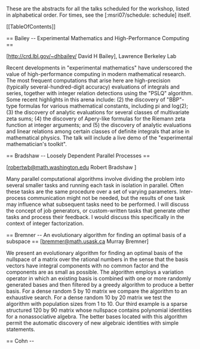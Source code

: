 These are the abstracts for all the talks scheduled for the workshop, listed in 
alphabetical order.  For times, see the [:msri07/schedule: schedule] itself.

[[TableOfContents]]

== Bailey -- Experimental Mathematics and High-Performance Computing ==
 
[http://crd.lbl.gov/~dhbailey/ David H Bailey], Lawrence Berkeley Lab
 
Recent developments in "experimental mathematics" have underscored the value of
high-performance computing in modern mathematical research.  The most frequent
computations that arise here are high-precision (typically
several-hundred-digit accuracy) evaluations of integrals and series, together
with integer relation detections using the "PSLQ" algorithm.  Some recent
highlights in this arena include: (2) the discovery of "BBP"-type formulas for
various mathematical constants, including pi and log(2); (3) the discovery of
analytic evaluations for several classes of multivariate zeta sums; (4) the
discovery of Apery-like formulas for the Riemann zeta function at integer
arguments; and (5) the discovery of analytic evaluations and linear relations
among certain classes of definite integrals that arise in mathematical physics.
The talk will include a live demo of the "experimental mathematician's
toolkit".

== Bradshaw -- Loosely Dependent Parallel Processes ==

[robertwb@math.washington.edu Robert Bradshaw ]

Many parallel computational algorithms involve dividing the problem into
several smaller tasks and running each task in isolation in parallel.  Often
these tasks are the same procedure over a set of varying parameters.
Inter-process communication might not be needed, but the results of one task
may influence what subsequent tasks need to be performed. I will discuss the
concept of job generators, or custom-written tasks that generate other tasks
and process their feedback. I would discuss this specifically in the context of
integer factorization.

== Bremner -- An evolutionary algorithm for finding an optimal basis of a subspace ==
[bremmer@math.usask.ca Murray Bremner]

We present an evolutionary algorithm for finding an optimal basis of the
nullspace of a matrix over the rational numbers in the sense that the basis
vectors have integral components with no common factor and the components are
as small as possible. The algorithm employs a variation operator in which an
existing basis is combined with one or more randomly generated bases and then
filtered by a greedy algorithm to produce a better basis. For a dense random 5
by 10 matrix we compare the algorithm to an exhaustive search.  For a dense
random 10 by 20 matrix we test the algorithm with population sizes from 1
to 10. Our third example is a sparse structured 120 by 90 matrix whose
nullspace contains polynomial identities for a nonassociative algebra. The
better bases located with this algorithm permit the automatic discovery of new
algebraic identities with simple statements.

== Cohn -- <TITLE> ==
[http://research.microsoft.com/~cohn/ Henry Cohn (Microsoft Research)]

== Cooperman -- Disk-Based Parallel Computing: A New Paradigm ==
[http://www.ccs.neu.edu/home/gene/ Gene Cooperman (Northeastern University)]

Symbolic algebra problems are often characterized by intermediate swell. Hence,
many computations are limited by space rather than by time.  Previously,
practitioners were space-limited by the available aggregate RAM of a
cluster. By using disk as the "new RAM", one can now consider computations that
were previously unthinkable. Such a strategy takes advantage of the parallel
I/O of the many local disks in a cluster. Note that 50 disks provide a parallel
bandwidth of about 2.5 GB/s --- similar to the bandwidth of a single RAM
subsystem. Hence, the local disks of a cluster provide many tens of terabytes
of the new "disk-based RAM", while traditional physical RAM serves as a
cache. Since disk ("disk-based RAM") has poor latency, any computation must be
structured around algorithmic primitives that based on streaming
access. Luckily, in many interesting cases, this is not difficult. We present a
general software architecture and an early implementation of that architecture.


== Edelman -- Interactive Parallel Supercomputing: Today: MATLAB(r) and Python coming Cutting Edge: Symbolic Parallelism with  Mathematica(r) and MAPLE(r) ==
[http://www-math.mit.edu/~edelman/ Alan Edelman (MIT)]

Star-P is a unique technology offered by Interactive Supercomputing after
nurturing at MIT. Star-P through its abstractions is solving the ease of use
problem that has plagued supercomputing. Some of the innovative features of
Star-P are the ability to program in MATLAB, hook in task parallel codes
written using a processor free abstraction, hook in existing parallel codes,
and obtain the performance that represents the HPC promise. All this is
through a client/server interface. Other clients such as Python or R could
be possible. The MATLAB, Python, or R becomes the "browser." Parallel
computing remains challenging, compared to serial coding but it is now that
much easier compared to solutions such as MPI. Users of MPI can plug in
their previously written codes and libraries and continue forward in Star-P.

Numerical computing is challenging enough in a parallel environment,
symbolic computing will require even more research and more challenging
problems to be solved. In this talk we will demonstrate the possibilities
and the pitfalls.

== Fateman -- polynomial multiplication ==

[fateman@cs.berkeley.edu Richard Fateman ]

Dense polynomial multiplication can be reduced to (long) integer multiplication
which can be reduced to FFT which can be done in parallel. Sparse multivariate
polynomial multiplication cannot plausibly be reduced in this manner. Explicit
representation of sparse polynomials by (distributed) hash tables provides a
possible parallel technique. I'd like to hear discussion of this (or offer such
comments myself.)  I hope an hour is too much time.

== Granger -- Interactive Parallel Computing using Python and IPython ==

[http://txcorp.com Brian Granger - Tech X Corp.]

Interactive computing environments, such as Matlab, IDL and
Mathematica are popular among researchers because their
interactive nature is well matched to the exploratory nature of
research.  However, these systems have one critical weakness:
they are not designed to take advantage of parallel computing
hardware such as multi-core CPUs, clusters and supercomputers.
Thus, researchers usually turn to non-interactive compiled
languages, such as C/C++/Fortran when parallelism is needed.

In this talk I will describe recent work on the IPython project
to implement a software architecture that allows parallel
applications to be developed, debugged, tested, executed and
monitored in a fully interactive manner using the Python
programming language.  This system is fully functional and allows
many types of parallelism to be expressed, including message
passing (using MPI), task farming, shared memory, and custom user
defined approaches.  I will describe the architecture, provide an
overview of its basic usage and then provide more sophisticated
examples of how it can be used in the development of new parallel
algorithms.  Because IPython is one of the components of the SAGE
system, I will also discuss how IPython's parallel computing
capabilities can be used in that context.


== Harrison -- Science at the petascale --- tools in the tool box. ==

[http://www.csm.ornl.gov/ccsg/html/staff/harrison.html Robert Harrison ] (Oak Ridge 
National Lab)

Petascale computing will require coordinating the actions of 100,000+
processors, and directing the flow of data between up to six levels
of memory hierarchy and along channels that differ by over a factor of
100 in bandwidth. Amdahl's law requires that petascale applications
have less than 0.001% sequential or replicated work in order to
be at least 50% efficient. These are profound challenges for all but
the most regular or embarrassingly parallel applications, yet we also
demand that not just bigger and better, but fundamentally new science.
In this presentation I will discuss how we are attempting to confront
simultaneously the complexities of petascale computation while
increasing our scientific productivity. I hope that I can convince you
that our development of MADNESS (multiresolution adaptive numerical
scientific simulation) is not as crazy as it sounds.

This work is funded by the U.S. Department of Energy, the division of
Basic Energy Science, Office of Science, and was performed in part
using resources of the National Center for Computational Sciences, both
under contract DE-AC05-00OR22725 with Oak Ridge National Laboratory.


== Hart -- <TITLE> ==
[http://www.maths.warwick.ac.uk/~masfaw/ Bill Hart (Warwick)]

== Hida -- <TITLE> ==
[http://www.cs.berkeley.edu/~yozo/ Yozo Hida (UC Berkeley)]

== Johnson-Leung -- Special values for abelian extensions of imaginary quadratic fields. ==

[jenfns@brandeis.edu Jennifer Johnson-Leung]

In the case of extensions of number fields, the equivariant Tamagawa number
conjecture is best though of as a twisted, Galois equivariant class number
formula. This conjecture is proved for abelian extensions of the rationals. I
will summarize the current state of the problem for abelian extensions of
imaginary quadratic fields. This is the only other large class of field
extensions where substantive progress has been made. I will discuss the
difficulties in other cases where I am hopeful that computational methods may
prove fruitful

== Khan -- Game Theoretical Solutions for Data Replication in Distributed Computing Systems ==

[sakhan@cse.uta.edu Samee Khan]

Data replication is an essential technique employed to reduce the user
perceived access time in distributed computing systems. One can find numerous
algorithms that address the data replication problem (DRP) each contributing in
its own way. These range from the traditional mathematical optimization
techniques, such as, linear programming, dynamic programming, etc. to the
biologically inspired meta-heuristics. We aim to introduce game theory as a new
oracle to tackle the data replication problem. The beauty of the game theory
lies in its flexibility and distributed architecture, which is well-suited to
address the DRP. We will specifically use action theory (a special branch of
game theory) to identify techniques that will effectively and efficiently solve
the DRP. Game theory and its necessary properties are briefly introduced,
followed by a through and detailed mapping of the possible game theoretical
techniques and DRP. As an example, we derive a game theoretical algorithm for
the DRP, and propose several extensions of it. An elaborate experimental setup
is also detailed, where the derived algorithm is comprehensively evaluated
against three conventional techniques, branch and bound, greedy and genetic
algorithms.

== Kotsireas -- Combinatorial Designs: constructions, algorithms and new results ==

[ ikotsire@wlu.ca Ilias Kotsireas]

We plan to describe recent progress in the search for combinatorial designs of
high order. This progress has been achieved via some algorithmic concepts, such
as the periodic autocorrelation function, the discrete Fourier transform and
the power spectral density criterion, in conjunction with heuristic
observations on plausible patterns for the locations of zero elements. The
discovery of such patterns is done using meta-programming and automatic code
generation (and perhaps very soon data mining algorithms) and reveals the
remarkable phenomenon of crystalization, which does not yet possess a
satisfactory explanation. The resulting algorithms are amenable to parallelism
and we have implemented them on supercomputers, typically as implicit parallel
algorithms.

== Leykin -- Parallel computation of Grobner bases in the Weyl algebra ==

[leykin@ima.umn.edu Anton Leykin ]

The usual machinery of Grobner bases can be applied to non-commutative algebras
of the so-called solvable type. One of them, the Weyl algebra, plays the
central role in the computations with $D$-modules. The practical complexity of
the Grobner bases computation in the Weyl algebra is much higher than in the
(commutative) polynomial rings, therefore, calling naturally for parallel
computation.  We have developed an algorithm to perform such computation
employing the master-slave paradigm. Our implementation, which has been carried
out in C++ using MPI, draws ideas from both Buchberger algorithm and
Faug\`{e}re's $F_4$. It exhibits better speedups for the Weyl algebra in
comparison to polynomial problems of the similar size.

== Martin -- MPMPLAPACK: The Massively Parallel Multi-Precision Linear Algebra Package ==

[http://www.math.jmu.edu/~martin/ Jason Martin (James Madison University)]

For several decades, researchers in the applied fields have had access
to powerful linear algebra packages designed to run on massively
parallel systems.  Libraries such as ScaLAPACK and PLAPACK provide a
rich set of functions (usually based on BLAS) for performing linear
algebra over single or double precision real or complex data.
However, such libraries are of limited use to researchers in discrete
mathematics who often need to compute with multi-precision data types.

This talk will cover a massively parallel multi-precision linear
algebra package that I am attempting to write.  The goal of this C/MPI
library is to provide drop-in parallel functionality to existing
number theory and algebraic geometry programs (such as Pari, Sage, and
Macaulay2) while preserving enough flexibility to eventually become a
full multi-precision version of PLAPACK.  I will describe some
architectural assumptions, design descisions, and benchmarks made so
far and actively solicit input from the audience (I'll buy coffee for
the person who suggests the best alternative to the current name).

== Maza-Xie -- <TITLE> ==
[http://www.csd.uwo.ca/~moreno/ Moreno Maza and Xie (Western Ontario)]

== Noel -- <TITLE> ==
[http://www.math.umb.edu/~anoel/ Alfred Noel (UMass Boston / MIT)]

== Pernet -- Parallelism perspectives for the LinBox library ==

[cpernet@uwaterloo.ca Clement Pernet]

LinBox is a generic library for efficient linear algebra with blackbox or dense matrices over a finite fields or Z. We first prent a few notions of the
sequential implementations of selected problems, such as the system resolution or multiple triangular system resolution, or the chinese remaindering
algorithm.
Then we expose perspectives for incorporating parallelism in LinBox, including multi-prime lifting for system resolution over Q, or parallel chinese
remaindering. This last problem raises the difficult problem of combining early termination and work-stealing techniques.

== Qiang -- Distributed Computing using SAGE ==
[http://www.yiqiang.net/ Yi Qiang (UW)]

The objective of this research project is to implement coarse grained
distributed computation facilities into SAGE. My goal was to design and
implement a distributed computing framework that offered SAGE users an easy and
effective method of parallelizing computations. In the presentation I will demonstrate several sample use cases
of how to leverage distributed computing in SAGE.

== Shishkina -- Variational Inequalities on Stratified Sets ==

[ilina_dico@mail.ru Elina Shishkina]

I establish variational inequalities on a class of multistructures, called stratified sets.
For stratified sets these problem have to combined with the geometry and the algebraic
structure of the domain.

== Roch -- Processor oblivious parallel algorithms with provable performances: applications ==

[http://www-id.imag.fr/Laboratoire/Membres/Roch_Jean-Louis/perso.html Jean-Louis Roch (France)]

Based on a work-stealing schedule, the on-line coupling of two algorithms
(one sequential; the other one recursive parallel and fine grain) enables
the design of programs that scale with provable performances on various
parallel architectures, from multi-core machines to heterogeneous grids,
including processors with changing speeds. After presenting a generic scheme
and framework, on top of the middleware KAAPI/Athapascan that efficiently
supports work-stealing, we present practical applications such as: prefix
computation, real time 3D-reconstruction, Chinese remainder modular lifting
with early termination, data compression.


== Tonchev -- Combinatorial designs and code synchronization ==

[tonchev@mtu.edu Vladimir Tonchev ]

Difference systems of sets are combinatorial designs that arise in connection
with code synchronization.  Algebraic constructions based on cyclic difference
sets and finite geometry and algorithms for finding optimal difference systems
of sets are discussed.

== Verschelde -- <TITLE> ==
[http://www.math.uic.edu/~jan/ Jan Verschelde (UIC)]

== Wolf & Neun -- Parallel sparsening and simplification of systems of equations ==
[ twolf@brocku.ca Thomas Wolf ]
[ neun@zib.de Winfried Neun ]

In a Groebner Basis computation the guiding principle for pairing and
`reducing' equations is a total ordering of monomials or of derivatives for
differential Groebner Bases. If reduction based on an ordering is replaced by
reduction to minimize the number of terms of an equation through another
equation then on the downside the resulting (shorter) system does depend on the
order of pairing of equations for shortening but on the upside there are number
of advantages that makes this procedure a perfect addition/companion to the
Groebner Basis computation. Such features are:

  - In contrast to Groebner Basis computations, this algorithm is safe in the
sense that it does not need any significant amount of memory, even not
temporarily.

  - It is self-enforcing, i.e. the shorter equations become, the more useful
  for shortening other equations they potentially get.

  - Equations in a sparse system are less coupled and a cost effective
elimination strategy (ordering) is much easier to spot (for humans and
computers) than for a dense system.

  - Statistical tests show that the probability of random polynomials to
  factorize increases drastically the fewer terms a polynomial has.

  - By experience the shortening of partial differential equations increases
their chance to become ordinary differential equations which are usually easier
to solve explicitly.

  - The likelyhood of shortenings to be possible is especially high for large
overdetermined systems. This is because the number of pairings goes
quadratically with the number of equations but for overdetermined systems, more
equations does not automatically mean more unknowns to occur which potentially
obstruct shortening by introducing terms that can not cancel.

  - The algorithm offers a fine grain parallelization in the computation to
shorten one equation with another one and a coarse grain parallelization in
that any pair of two equations of a larger system can be processed in parallel.
In the talk we will present the algorithm, show examples supporting the above
statements and give a short demo.


== Zafiris -- Geometric Characteristics of Trivariate Maps ==
[ZafirisV@uhd.edu Vasilis Zafiris]

Volume grid cells are usually constructed using a trivariate polynomial map
defined on a reference domain. The simplest and most popular trivariate is the
trilinear. The map and its Jacobian are represented in Bezier form and a
pyramid algorithm is utilized to simultaneously compute points and geometric
characteristics associated with the map. In addition, sufficient conditions are
given for the positivity of the Jacobian determinant and an iterative algorithm
for solving the inversion problem is derived. The convergence and the accuracy
of numerical solutions to partial differential equations strongly depend on the
geometric characteristics of the grids on which these solutions are
computed. First and second order geometric characteristics for hexahedral
volume grids cells are formulated and applied to evaluate the quality of
three-dimensional grid structures. Examples measuring the Jacobian and the
orthogonality of geologic grids are given.

== Yelick -- <TITLE> ==
[http://www.cs.berkeley.edu/~yelick/ Kathy Yelick (UC Berkeley)]

== Zhuang -- Parallel Implementation of Polyhedral Homotopy Methods ==
[yzhuan1@math.uic.edu Yan Zhuang]

Homotopy methods to solve polynomial systems are well suited for parallel
computing because the solution paths defined by the homotopy can be tracked
independently. For sparse polynomial systems, polyhedral methods give efficient
homotopy algorithms. The polyhedral homotopy methods run in three stages: (1)
compute the mixed volume; (2) solve a random coefficient start system; (3)
track solution paths to solve the target system.  This paper is about how to
parallelize the second stage in PHCpack. We use a static workload distribution
algorithm and achieve a good speedup on the cyclic n-roots benchmark
systems. Dynamic workload balancing leads to reduced wall times on large
polynomial systems which arise in mechanism design.
